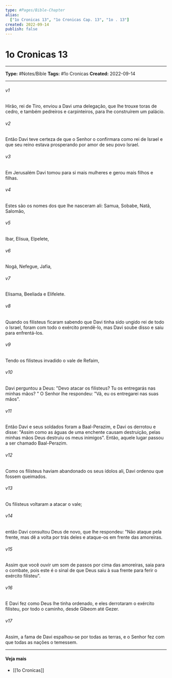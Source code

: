 ```yaml
---
type: #Pages/Bible-Chapter
alias:
  ["1o Cronicas 13", "1o Cronicas Cap. 13", "1o . 13"]
created: 2022-09-14
publish: false
---
```


# 1o Cronicas 13

---

**Type:** #Notes/Bible
**Tags:** #1o Cronicas
**Created:** 2022-09-14

---

###### v1
Hirão, rei de Tiro, enviou a Davi uma delegação, que lhe trouxe toras de cedro, e também pedreiros e carpinteiros, para lhe construírem um palácio.
###### v2
Então Davi teve certeza de que o Senhor o confirmara como rei de Israel e que seu reino estava prosperando por amor de seu povo Israel.
###### v3
Em Jerusalém Davi tomou para si mais mulheres e gerou mais filhos e filhas.
###### v4
Estes são os nomes dos que lhe nasceram ali: Samua, Sobabe, Natã, Salomão,
###### v5
Ibar, Elisua, Elpelete,
###### v6
Nogá, Nefegue, Jafia,
###### v7
Elisama, Beeliada e Elifelete.
###### v8
Quando os filisteus ficaram sabendo que Davi tinha sido ungido rei de todo o Israel, foram com todo o exército prendê-lo, mas Davi soube disso e saiu para enfrentá-los.
###### v9
Tendo os filisteus invadido o vale de Refaim,
###### v10
Davi perguntou a Deus: "Devo atacar os filisteus? Tu os entregarás nas minhas mãos? " O Senhor lhe respondeu: "Vá, eu os entregarei nas suas mãos".
###### v11
Então Davi e seus soldados foram a Baal-Perazim, e Davi os derrotou e disse: "Assim como as águas de uma enchente causam destruição, pelas minhas mãos Deus destruiu os meus inimigos". Então, aquele lugar passou a ser chamado Baal-Perazim.
###### v12
Como os filisteus haviam abandonado os seus ídolos ali, Davi ordenou que fossem queimados.
###### v13
Os filisteus voltaram a atacar o vale;
###### v14
então Davi consultou Deus de novo, que lhe respondeu: "Não ataque pela frente, mas dê a volta por trás deles e ataque-os em frente das amoreiras.
###### v15
Assim que você ouvir um som de passos por cima das amoreiras, saia para o combate, pois este é o sinal de que Deus saiu à sua frente para ferir o exército filisteu".
###### v16
E Davi fez como Deus lhe tinha ordenado, e eles derrotaram o exército filisteu, por todo o caminho, desde Gibeom até Gezer.
###### v17
Assim, a fama de Davi espalhou-se por todas as terras, e o Senhor fez com que todas as nações o temessem.


---

#### Veja mais

- [[1o Cronicas]]
